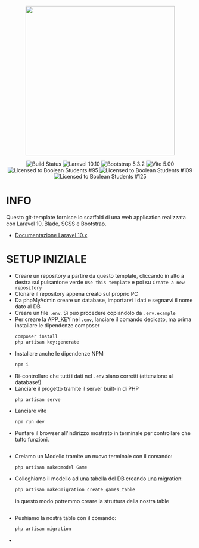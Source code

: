 <p align="center"><a href="https://laravel.com" target="_blank"><img src="https://raw.githubusercontent.com/laravel/art/master/logo-lockup/5%20SVG/2%20CMYK/1%20Full%20Color/laravel-logolockup-cmyk-red.svg" width="400"></a></p>

<p align="center">
<img src="https://img.shields.io/badge/template-tested-green" alt="Build Status">
<img src="https://img.shields.io/badge/laravel-10.10-red" alt="Laravel 10.10" />
<img src="https://img.shields.io/badge/bootstrap-5.3.2-red" alt="Bootstrap 5.3.2" />
<img src="https://img.shields.io/badge/vite-5.00-red" alt="Vite 5.00" />
<br>
<img src="https://img.shields.io/badge/license-boolean_95-blue" alt="Licensed to Boolean Students #95" />
<img src="https://img.shields.io/badge/license-boolean_109-blue" alt="Licensed to Boolean Students #109" />
<img src="https://img.shields.io/badge/license-boolean_125-blue" alt="Licensed to Boolean Students #125" />
</p>

# INFO

Questo git-template fornisce lo scaffold di una web application realizzata con Laravel 10, Blade, SCSS e Bootstrap. 

- [Documentazione Laravel 10.x](https://laravel.com/docs/10.x).

# SETUP INIZIALE

- Creare un repository a partire da questo template, cliccando in alto a destra sul pulsantone verde `Use this template` e poi su `Create a new repository`
- Clonare il repository appena creato sul proprio PC
- Da phpMyAdmin creare un database, importarvi i dati e segnarvi il nome dato al DB
- Creare un file `.env`. Si può procedere copiandolo da `.env.example`
- Per creare la APP_KEY nel `.env`, lanciare il comando dedicato, ma prima installare le dipendenze composer
	```bash
    composer install
	php artisan key:generate
	```
 - Installare anche le dipendenze NPM
	```bash
	npm i
	```
- Ri-controllare che tutti i dati nel `.env` siano corretti (attenzione al database!)
- Lanciare il progetto tramite il server built-in di PHP
	```bash
	php artisan serve
	```
- Lanciare vite
	```bash
	npm run dev
	```
- Puntare il browser all'indirizzo mostrato in terminale per controllare che tutto funzioni.
 	```
- Creiamo un Modello tramite un nuovo terminale con il comando:
	```bash	
	php artisan make:model Game
	```
- Colleghiamo il modello ad una tabella del DB creando una migration: 
	```bash
	php artisan make:migration create_games_table
	```
	in questo modo potremmo creare la struttura della nostra table
	```
- Pushiamo la nostra table con il comando:
	```bash
	php artisan migration
- 	



